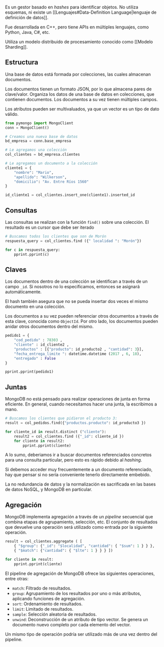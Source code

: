 Es un gestor basado en *hashes* para identificar objetos. No utiliza esquemas, ni existe un [[Lenguajes#Data-Definition Language|lenguaje de definición de datos]].

Fue desarrollada en C++, pero tiene APIs en múltiples lenguajes, como Python, Java, C#, etc.

Utiliza un modelo distribuido de procesamiento conocido como [[Modelo Sharding]].

## Estructura

Una base de datos está formada por colecciones, las cuales almacenan documentos.

Los documentos tienen un formato JSON, por lo que almacena pares de clave/valor. Organiza los datos de una base de datos en colecciones, que contienen documentos. Los documentos a su vez tienen múltiples campos.

Los atributos pueden ser multivaluados, ya que un vector es un tipo de dato válido.

```Python
from pymongo import MongoClient
conn = MongoClient()

# Creamos una nueva base de datos
bd_empresa = conn.base_empresa

# Le agregamos una colección
col_clientes = bd_empresa.clientes

# Le agregamos un documento a la colección
cliente1 = {
	"nombre": "Mario",
	"apellido": "Wilkerson",
	"domicilio": "Av. Entre Ríos 1560"
}

id_cliente1 = col_clientes.insert_one(cliente1).inserted_id
```

## Consultas

Las consultas se realizan con la función `find()` sobre una colección. El resultado es un cursor que debe ser iterado

```Python
# Buscamos todos los clientes que son de Morón
respuesta_query = col_clientes.find ({" localidad ": "Morón"})

for c in respuesta_query:
	pprint.pprint(c)
```

## Claves

Los documentos dentro de una colección se identifican a través de un campo `_id`. Si nosotros no lo especificamos, entonces se asignará automáticamente.

El hash también asegura que no se pueda insertar dos veces el mismo documento en una colección.

Los documentos a su vez pueden referenciar otros documentos a través de esta clave, conocida como `ObjectId`. Por otro lado, los documentos pueden anidar otros documentos dentro del mismo.

```Python
pedido1 = {
	"cod_pedido" : 78303 ,
	"cliente" : id_cliente2 ,
	"productos" : [{"producto": id_producto2 , "cantidad": 3}],
	"fecha_entrega_limite ": datetime.datetime (2017 , 6, 18),
	"entregado" : False 
}

pprint.pprint(pedido1)
```

## Juntas

MongoDB no está pensado para realizar operaciones de junta en forma eficiente. En general, cuando necesitamos hacer una junta, la escribimos a mano.

```Python
# Buscamos los clientes que pidieron el producto 3:
result = col_pedidos.find({"productos.producto": id_producto3 })

for cliente_id in result.distinct ("cliente"):
	result2 = col_clientes.find ({"_id": cliente_id })
	for cliente in result2:
		pprint.pprint(cliente)
```

A lo sumo, deberiamos ir a buscar documentos referenciados concretos para una consulta particular, pero esto es rápido debido al *hashing*.

Si debemos acceder muy frecuentemente a un documento referenciado, hay que pensar si no sería conveniente tenerlo directamente embebido.

La no redundancia de datos y la normalización es sacrificada en las bases de datos NoSQL, y MongoDB en particular.

## Agregación

MongoDB implementa agregación a través de un *pipeline* secuencial que combina etapas de agrupamiento, selección, etc. El conjunto de resultados que devuelve una operación será utilizado como entrada por la siguiente operación.

```Python
result = col_clientes.aggregate ( [
	{ "$group": {"_id": "$localidad", "cantidad": { "$sum": 1 } } },
	{ "$match": {"cantidad": { "$lte": 1 } } } ])

for cliente in result:
	pprint.pprint(cliente)
```

El pipeline de agregación de MongoDB ofrece las siguientes operaciones, entre otras:

- `match`: Filtrado de resultados.
- `group`: Agrupamiento de los resultados por uno o más atributos, aplicando funciones de agregación.
- `sort`: Ordenamiento de resultados.
- `limit`: Limitado de resultados.
- `sample`: Selección aleatoria de resultados.
- `unwind`: Deconstrucción de un atributo de tipo vector. Se genera un documento nuevo completo por cada elemento del vector.

Un mismo tipo de operación podría ser utilizado más de una vez dentro del pipeline.

